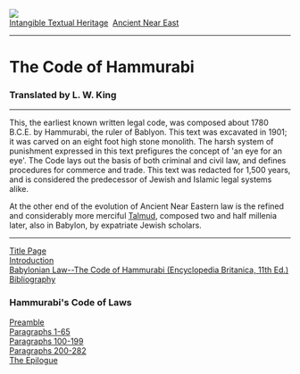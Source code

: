 [![](../../cdshop/ithlogo.png)](../../index)  
[Intangible Textual Heritage](../../index)  [Ancient Near
East](../index) 

------------------------------------------------------------------------

# The Code of Hammurabi

### Translated by L. W. King

------------------------------------------------------------------------

This, the earliest known written legal code, was composed about 1780
B.C.E. by Hammurabi, the ruler of Bablyon. This text was excavated in
1901; it was carved on an eight foot high stone monolith. The harsh
system of punishment expressed in this text prefigures the concept of
'an eye for an eye'. The Code lays out the basis of both criminal and
civil law, and defines procedures for commerce and trade. This text was
redacted for 1,500 years, and is considered the predecessor of Jewish
and Islamic legal systems alike.

At the other end of the evolution of Ancient Near Eastern law is the
refined and considerably more merciful
[Talmud](../../jud/index.htm#talmud), composed two and half millenia
later, also in Babylon, by expatriate Jewish scholars.

------------------------------------------------------------------------

[Title Page](ham00)  
[Introduction](ham01)  
[Babylonian Law--The Code of Hammurabi (Encyclopedia Britanica, 11th
Ed.)](ham02)  
[Bibliography](ham03)  
<span id="section_000"></span>

### Hammurabi's Code of Laws

[Preamble](ham04)  
[Paragraphs 1-65](ham05)  
[Paragraphs 100-199](ham06)  
[Paragraphs 200-282](ham07)  
[The Epilogue](ham08)  
